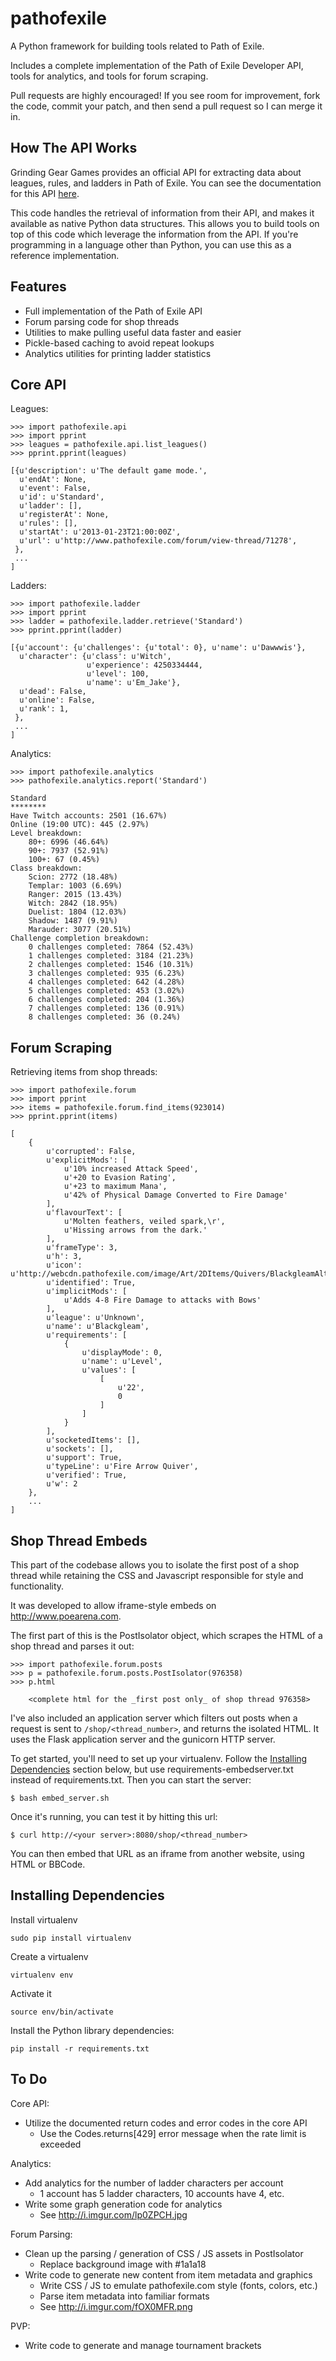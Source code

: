 pathofexile
===========

A Python framework for building tools related to Path of Exile.

Includes a complete implementation of the Path of Exile Developer API, tools
for analytics, and tools for forum scraping.

Pull requests are highly encouraged! If you see room for improvement, fork the
code, commit your patch, and then send a pull request so I can merge it in.


How The API Works <a name='howitworks'></a>
-----------------

Grinding Gear Games provides an official API for extracting data about leagues,
rules, and ladders in Path of Exile. You can see the documentation for this API
[here](http://www.pathofexile.com/developer/docs/api).

This code handles the retrieval of information from their API, and makes it
available as native Python data structures. This allows you to build tools on
top of this code which leverage the information from the API. If you're
programming in a language other than Python, you can use this as a reference
implementation.


Features <a name='features'></a>
--------
* Full implementation of the Path of Exile API
* Forum parsing code for shop threads
* Utilities to make pulling useful data faster and easier
* Pickle-based caching to avoid repeat lookups
* Analytics utilities for printing ladder statistics


Core API <a name='api'></a>
--------

Leagues: <a name='leagues'></a>


    >>> import pathofexile.api
    >>> import pprint
    >>> leagues = pathofexile.api.list_leagues()
    >>> pprint.pprint(leagues)

    [{u'description': u'The default game mode.',
      u'endAt': None,
      u'event': False,
      u'id': u'Standard',
      u'ladder': [],
      u'registerAt': None,
      u'rules': [],
      u'startAt': u'2013-01-23T21:00:00Z',
      u'url': u'http://www.pathofexile.com/forum/view-thread/71278',
     },
     ...
    ]

Ladders: <a name='ladders'></a>


    >>> import pathofexile.ladder
    >>> import pprint
    >>> ladder = pathofexile.ladder.retrieve('Standard')
    >>> pprint.pprint(ladder)

    [{u'account': {u'challenges': {u'total': 0}, u'name': u'Dawwwis'},
      u'character': {u'class': u'Witch',
                     u'experience': 4250334444,
                     u'level': 100,
                     u'name': u'Em_Jake'},
      u'dead': False,
      u'online': False,
      u'rank': 1,
     },
     ...
    ]

Analytics: <a name='analytics'></a>


    >>> import pathofexile.analytics
    >>> pathofexile.analytics.report('Standard')

    Standard
    ********
    Have Twitch accounts: 2501 (16.67%)
    Online (19:00 UTC): 445 (2.97%)
    Level breakdown:
        80+: 6996 (46.64%)
        90+: 7937 (52.91%)
        100+: 67 (0.45%)
    Class breakdown:
        Scion: 2772 (18.48%)
        Templar: 1003 (6.69%)
        Ranger: 2015 (13.43%)
        Witch: 2842 (18.95%)
        Duelist: 1804 (12.03%)
        Shadow: 1487 (9.91%)
        Marauder: 3077 (20.51%)
    Challenge completion breakdown:
        0 challenges completed: 7864 (52.43%)
        1 challenges completed: 3184 (21.23%)
        2 challenges completed: 1546 (10.31%)
        3 challenges completed: 935 (6.23%)
        4 challenges completed: 642 (4.28%)
        5 challenges completed: 453 (3.02%)
        6 challenges completed: 204 (1.36%)
        7 challenges completed: 136 (0.91%)
        8 challenges completed: 36 (0.24%)


Forum Scraping <a name='forums'></a>
--------------

Retrieving items from shop threads:


    >>> import pathofexile.forum
    >>> import pprint
    >>> items = pathofexile.forum.find_items(923014)
    >>> pprint.pprint(items)
    
    [
        {
            u'corrupted': False,
            u'explicitMods': [
                u'10% increased Attack Speed',
                u'+20 to Evasion Rating',
                u'+23 to maximum Mana',
                u'42% of Physical Damage Converted to Fire Damage'
            ],
            u'flavourText': [
                u'Molten feathers, veiled spark,\r',
                u'Hissing arrows from the dark.'
            ],
            u'frameType': 3,
            u'h': 3,
            u'icon': u'http://webcdn.pathofexile.com/image/Art/2DItems/Quivers/BlackgleamAlt.png',
            u'identified': True,
            u'implicitMods': [
                u'Adds 4-8 Fire Damage to attacks with Bows'
            ],
            u'league': u'Unknown',
            u'name': u'Blackgleam',
            u'requirements': [
                {
                    u'displayMode': 0,
                    u'name': u'Level',
                    u'values': [
                        [
                            u'22',
                            0
                        ]
                    ]
                }
            ],
            u'socketedItems': [],
            u'sockets': [],
            u'support': True,
            u'typeLine': u'Fire Arrow Quiver',
            u'verified': True,
            u'w': 2
        },
        ...
    ]


Shop Thread Embeds
------------------

This part of the codebase allows you to isolate the first post of a shop thread
while retaining the CSS and Javascript responsible for style and functionality.

It was developed to allow iframe-style embeds on http://www.poearena.com.

The first part of this is the PostIsolator object, which scrapes the HTML of a
shop thread and parses it out:


    >>> import pathofexile.forum.posts
    >>> p = pathofexile.forum.posts.PostIsolator(976358)
    >>> p.html

        <complete html for the _first post only_ of shop thread 976358>

I've also included an application server which filters out posts when a request
is sent to `/shop/<thread_number>`, and returns the isolated HTML. It uses the
Flask application server and the gunicorn HTTP server.

To get started, you'll need to set up your virtualenv. Follow the
<a href="#dependencies">Installing Dependencies</a> section below, but use
requirements-embedserver.txt instead of requirements.txt. Then you can start
the server:

    $ bash embed_server.sh

Once it's running, you can test it by hitting this url:

    $ curl http://<your server>:8080/shop/<thread_number>

You can then embed that URL as an iframe from another website, using HTML or
BBCode.


Installing Dependencies <a name='dependencies'></a>
-----------------------

Install virtualenv

    sudo pip install virtualenv

Create a virtualenv

    virtualenv env

Activate it

    source env/bin/activate

Install the Python library dependencies:

    pip install -r requirements.txt


To Do <a name='todo'></a>
-----
Core API:

* Utilize the documented return codes and error codes in the core API
  * Use the Codes.returns[429] error message when the rate limit is exceeded

Analytics:

* Add analytics for the number of ladder characters per account
  * 1 account has 5 ladder characters, 10 accounts have 4, etc.
* Write some graph generation code for analytics
  * See http://i.imgur.com/lp0ZPCH.jpg

Forum Parsing:

* Clean up the parsing / generation of CSS / JS assets in PostIsolator
  * Replace background image with #1a1a18
* Write code to generate new content from item metadata and graphics
  * Write CSS / JS to emulate pathofexile.com style (fonts, colors, etc.)
  * Parse item metadata into familiar formats
  * See http://i.imgur.com/fOX0MFR.png

PVP:

* Write code to generate and manage tournament brackets
